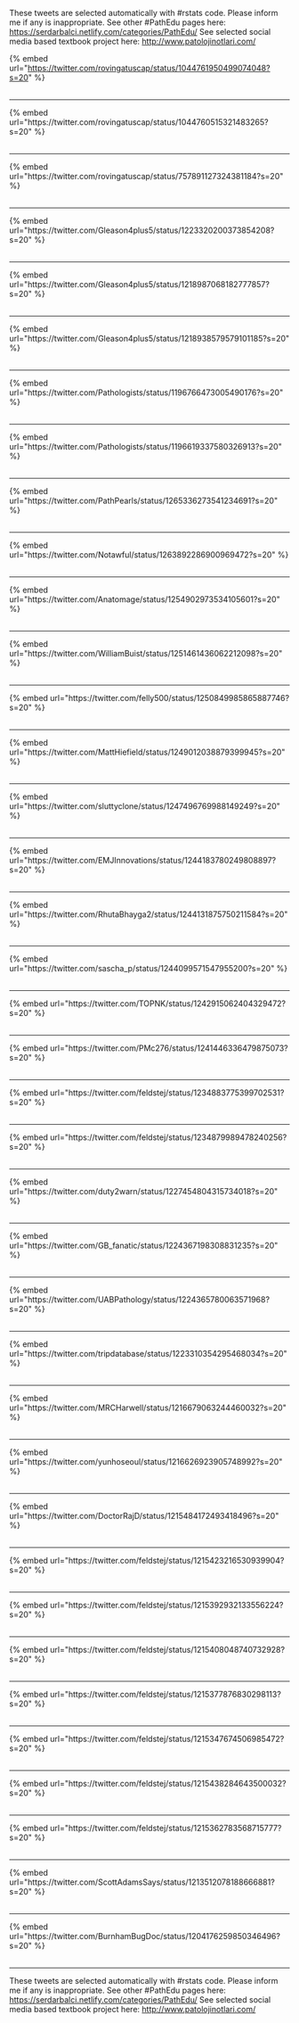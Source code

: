 

These tweets are selected automatically with #rstats code. Please inform me if any is inappropriate.
See other #PathEdu pages here: https://serdarbalci.netlify.com/categories/PathEdu/ 
See selected social media based textbook project here: http://www.patolojinotlari.com/

{% embed url="https://twitter.com/rovingatuscap/status/1044761950499074048?s=20" %}<br>
<br>
<hr>
{% embed url="https://twitter.com/rovingatuscap/status/1044760515321483265?s=20" %}<br>
<br>
<hr>
{% embed url="https://twitter.com/rovingatuscap/status/757891127324381184?s=20" %}<br>
<br>
<hr>
{% embed url="https://twitter.com/Gleason4plus5/status/1223320200373854208?s=20" %}<br>
<br>
<hr>
{% embed url="https://twitter.com/Gleason4plus5/status/1218987068182777857?s=20" %}<br>
<br>
<hr>
{% embed url="https://twitter.com/Gleason4plus5/status/1218938579579101185?s=20" %}<br>
<br>
<hr>
{% embed url="https://twitter.com/Pathologists/status/1196766473005490176?s=20" %}<br>
<br>
<hr>
{% embed url="https://twitter.com/Pathologists/status/1196619337580326913?s=20" %}<br>
<br>
<hr>
{% embed url="https://twitter.com/PathPearls/status/1265336273541234691?s=20" %}<br>
<br>
<hr>
{% embed url="https://twitter.com/Notawful/status/1263892286900969472?s=20" %}<br>
<br>
<hr>
{% embed url="https://twitter.com/Anatomage/status/1254902973534105601?s=20" %}<br>
<br>
<hr>
{% embed url="https://twitter.com/WilliamBuist/status/1251461436062212098?s=20" %}<br>
<br>
<hr>
{% embed url="https://twitter.com/felly500/status/1250849985865887746?s=20" %}<br>
<br>
<hr>
{% embed url="https://twitter.com/MattHiefield/status/1249012038879399945?s=20" %}<br>
<br>
<hr>
{% embed url="https://twitter.com/sluttyclone/status/1247496769988149249?s=20" %}<br>
<br>
<hr>
{% embed url="https://twitter.com/EMJInnovations/status/1244183780249808897?s=20" %}<br>
<br>
<hr>
{% embed url="https://twitter.com/RhutaBhayga2/status/1244131875750211584?s=20" %}<br>
<br>
<hr>
{% embed url="https://twitter.com/sascha_p/status/1244099571547955200?s=20" %}<br>
<br>
<hr>
{% embed url="https://twitter.com/TOPNK/status/1242915062404329472?s=20" %}<br>
<br>
<hr>
{% embed url="https://twitter.com/PMc276/status/1241446336479875073?s=20" %}<br>
<br>
<hr>
{% embed url="https://twitter.com/feldstej/status/1234883775399702531?s=20" %}<br>
<br>
<hr>
{% embed url="https://twitter.com/feldstej/status/1234879989478240256?s=20" %}<br>
<br>
<hr>
{% embed url="https://twitter.com/duty2warn/status/1227454804315734018?s=20" %}<br>
<br>
<hr>
{% embed url="https://twitter.com/GB_fanatic/status/1224367198308831235?s=20" %}<br>
<br>
<hr>
{% embed url="https://twitter.com/UABPathology/status/1224365780063571968?s=20" %}<br>
<br>
<hr>
{% embed url="https://twitter.com/tripdatabase/status/1223310354295468034?s=20" %}<br>
<br>
<hr>
{% embed url="https://twitter.com/MRCHarwell/status/1216679063244460032?s=20" %}<br>
<br>
<hr>
{% embed url="https://twitter.com/yunhoseoul/status/1216626923905748992?s=20" %}<br>
<br>
<hr>
{% embed url="https://twitter.com/DoctorRajD/status/1215484172493418496?s=20" %}<br>
<br>
<hr>
{% embed url="https://twitter.com/feldstej/status/1215423216530939904?s=20" %}<br>
<br>
<hr>
{% embed url="https://twitter.com/feldstej/status/1215392932133556224?s=20" %}<br>
<br>
<hr>
{% embed url="https://twitter.com/feldstej/status/1215408048740732928?s=20" %}<br>
<br>
<hr>
{% embed url="https://twitter.com/feldstej/status/1215377876830298113?s=20" %}<br>
<br>
<hr>
{% embed url="https://twitter.com/feldstej/status/1215347674506985472?s=20" %}<br>
<br>
<hr>
{% embed url="https://twitter.com/feldstej/status/1215438284643500032?s=20" %}<br>
<br>
<hr>
{% embed url="https://twitter.com/feldstej/status/1215362783568715777?s=20" %}<br>
<br>
<hr>
{% embed url="https://twitter.com/ScottAdamsSays/status/1213512078188666881?s=20" %}<br>
<br>
<hr>
{% embed url="https://twitter.com/BurnhamBugDoc/status/1204176259850346496?s=20" %}<br>
<br>
<hr>


These tweets are selected automatically with #rstats code. Please inform me if any is inappropriate.
See other #PathEdu pages here: https://serdarbalci.netlify.com/categories/PathEdu/ 
See selected social media based textbook project here: http://www.patolojinotlari.com/
